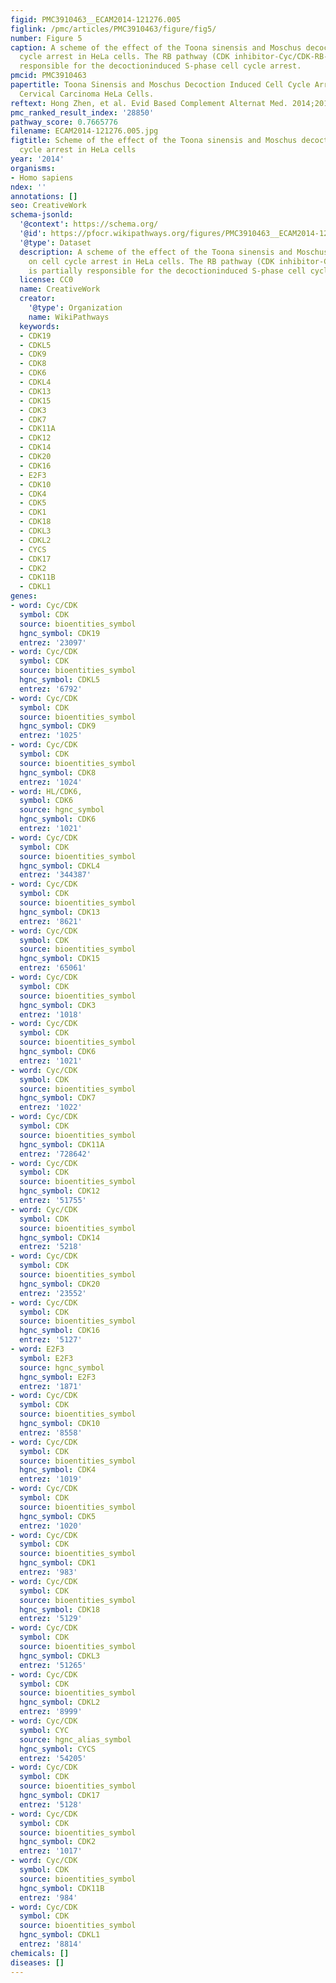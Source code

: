 ```yaml
---
figid: PMC3910463__ECAM2014-121276.005
figlink: /pmc/articles/PMC3910463/figure/fig5/
number: Figure 5
caption: A scheme of the effect of the Toona sinensis and Moschus decoction on cell
  cycle arrest in HeLa cells. The RB pathway (CDK inhibitor-Cyc/CDK-RB-E2F3) is partially
  responsible for the decoctioninduced S-phase cell cycle arrest.
pmcid: PMC3910463
papertitle: Toona Sinensis and Moschus Decoction Induced Cell Cycle Arrest in Human
  Cervical Carcinoma HeLa Cells.
reftext: Hong Zhen, et al. Evid Based Complement Alternat Med. 2014;2014:121276.
pmc_ranked_result_index: '28850'
pathway_score: 0.7665776
filename: ECAM2014-121276.005.jpg
figtitle: Scheme of the effect of the Toona sinensis and Moschus decoction on cell
  cycle arrest in HeLa cells
year: '2014'
organisms:
- Homo sapiens
ndex: ''
annotations: []
seo: CreativeWork
schema-jsonld:
  '@context': https://schema.org/
  '@id': https://pfocr.wikipathways.org/figures/PMC3910463__ECAM2014-121276.005.html
  '@type': Dataset
  description: A scheme of the effect of the Toona sinensis and Moschus decoction
    on cell cycle arrest in HeLa cells. The RB pathway (CDK inhibitor-Cyc/CDK-RB-E2F3)
    is partially responsible for the decoctioninduced S-phase cell cycle arrest.
  license: CC0
  name: CreativeWork
  creator:
    '@type': Organization
    name: WikiPathways
  keywords:
  - CDK19
  - CDKL5
  - CDK9
  - CDK8
  - CDK6
  - CDKL4
  - CDK13
  - CDK15
  - CDK3
  - CDK7
  - CDK11A
  - CDK12
  - CDK14
  - CDK20
  - CDK16
  - E2F3
  - CDK10
  - CDK4
  - CDK5
  - CDK1
  - CDK18
  - CDKL3
  - CDKL2
  - CYCS
  - CDK17
  - CDK2
  - CDK11B
  - CDKL1
genes:
- word: Cyc/CDK
  symbol: CDK
  source: bioentities_symbol
  hgnc_symbol: CDK19
  entrez: '23097'
- word: Cyc/CDK
  symbol: CDK
  source: bioentities_symbol
  hgnc_symbol: CDKL5
  entrez: '6792'
- word: Cyc/CDK
  symbol: CDK
  source: bioentities_symbol
  hgnc_symbol: CDK9
  entrez: '1025'
- word: Cyc/CDK
  symbol: CDK
  source: bioentities_symbol
  hgnc_symbol: CDK8
  entrez: '1024'
- word: HL/CDK6,
  symbol: CDK6
  source: hgnc_symbol
  hgnc_symbol: CDK6
  entrez: '1021'
- word: Cyc/CDK
  symbol: CDK
  source: bioentities_symbol
  hgnc_symbol: CDKL4
  entrez: '344387'
- word: Cyc/CDK
  symbol: CDK
  source: bioentities_symbol
  hgnc_symbol: CDK13
  entrez: '8621'
- word: Cyc/CDK
  symbol: CDK
  source: bioentities_symbol
  hgnc_symbol: CDK15
  entrez: '65061'
- word: Cyc/CDK
  symbol: CDK
  source: bioentities_symbol
  hgnc_symbol: CDK3
  entrez: '1018'
- word: Cyc/CDK
  symbol: CDK
  source: bioentities_symbol
  hgnc_symbol: CDK6
  entrez: '1021'
- word: Cyc/CDK
  symbol: CDK
  source: bioentities_symbol
  hgnc_symbol: CDK7
  entrez: '1022'
- word: Cyc/CDK
  symbol: CDK
  source: bioentities_symbol
  hgnc_symbol: CDK11A
  entrez: '728642'
- word: Cyc/CDK
  symbol: CDK
  source: bioentities_symbol
  hgnc_symbol: CDK12
  entrez: '51755'
- word: Cyc/CDK
  symbol: CDK
  source: bioentities_symbol
  hgnc_symbol: CDK14
  entrez: '5218'
- word: Cyc/CDK
  symbol: CDK
  source: bioentities_symbol
  hgnc_symbol: CDK20
  entrez: '23552'
- word: Cyc/CDK
  symbol: CDK
  source: bioentities_symbol
  hgnc_symbol: CDK16
  entrez: '5127'
- word: E2F3
  symbol: E2F3
  source: hgnc_symbol
  hgnc_symbol: E2F3
  entrez: '1871'
- word: Cyc/CDK
  symbol: CDK
  source: bioentities_symbol
  hgnc_symbol: CDK10
  entrez: '8558'
- word: Cyc/CDK
  symbol: CDK
  source: bioentities_symbol
  hgnc_symbol: CDK4
  entrez: '1019'
- word: Cyc/CDK
  symbol: CDK
  source: bioentities_symbol
  hgnc_symbol: CDK5
  entrez: '1020'
- word: Cyc/CDK
  symbol: CDK
  source: bioentities_symbol
  hgnc_symbol: CDK1
  entrez: '983'
- word: Cyc/CDK
  symbol: CDK
  source: bioentities_symbol
  hgnc_symbol: CDK18
  entrez: '5129'
- word: Cyc/CDK
  symbol: CDK
  source: bioentities_symbol
  hgnc_symbol: CDKL3
  entrez: '51265'
- word: Cyc/CDK
  symbol: CDK
  source: bioentities_symbol
  hgnc_symbol: CDKL2
  entrez: '8999'
- word: Cyc/CDK
  symbol: CYC
  source: hgnc_alias_symbol
  hgnc_symbol: CYCS
  entrez: '54205'
- word: Cyc/CDK
  symbol: CDK
  source: bioentities_symbol
  hgnc_symbol: CDK17
  entrez: '5128'
- word: Cyc/CDK
  symbol: CDK
  source: bioentities_symbol
  hgnc_symbol: CDK2
  entrez: '1017'
- word: Cyc/CDK
  symbol: CDK
  source: bioentities_symbol
  hgnc_symbol: CDK11B
  entrez: '984'
- word: Cyc/CDK
  symbol: CDK
  source: bioentities_symbol
  hgnc_symbol: CDKL1
  entrez: '8814'
chemicals: []
diseases: []
---
```

